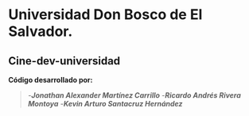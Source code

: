# Universidad Don Bosco de El Salvador.
## Cine-dev-universidad
**Código desarrollado por:**
>-***Jonathan Alexander Martínez Carrillo***
>-***Ricardo Andrés Rivera Montoya***
>-***Kevin Arturo Santacruz Hernández***
